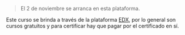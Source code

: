 >El 2 de noviembre se arranca en esta plataforma.

Este curso se brinda a través de la plataforma [EDX](https://courses.edx.org), por lo general son cursos gratuitos y para certificar hay que pagar por el certificado en sí.
